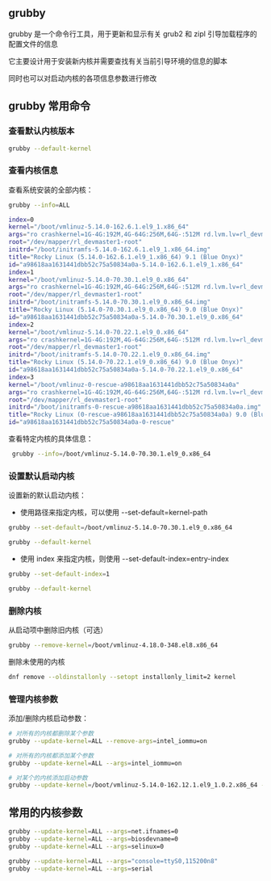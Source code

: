 ## grubby

grubby 是一个命令行工具，用于更新和显示有关 grub2 和 zipl 引导加载程序的配置文件的信息

它主要设计用于安装新内核并需要查找有关当前引导环境的信息的脚本

同时也可以对启动内核的各项信息参数进行修改

## grubby 常用命令

### 查看默认内核版本

```bash
grubby --default-kernel
```

### 查看内核信息

查看系统安装的全部内核：

```bash
grubby --info=ALL

index=0
kernel="/boot/vmlinuz-5.14.0-162.6.1.el9_1.x86_64"
args="ro crashkernel=1G-4G:192M,4G-64G:256M,64G-:512M rd.lvm.lv=rl_devmaster1/root net.ifnames=0"
root="/dev/mapper/rl_devmaster1-root"
initrd="/boot/initramfs-5.14.0-162.6.1.el9_1.x86_64.img"
title="Rocky Linux (5.14.0-162.6.1.el9_1.x86_64) 9.1 (Blue Onyx)"
id="a98618aa1631441dbb52c75a50834a0a-5.14.0-162.6.1.el9_1.x86_64"
index=1
kernel="/boot/vmlinuz-5.14.0-70.30.1.el9_0.x86_64"
args="ro crashkernel=1G-4G:192M,4G-64G:256M,64G-:512M rd.lvm.lv=rl_devmaster1/root net.ifnames=0"
root="/dev/mapper/rl_devmaster1-root"
initrd="/boot/initramfs-5.14.0-70.30.1.el9_0.x86_64.img"
title="Rocky Linux (5.14.0-70.30.1.el9_0.x86_64) 9.0 (Blue Onyx)"
id="a98618aa1631441dbb52c75a50834a0a-5.14.0-70.30.1.el9_0.x86_64"
index=2
kernel="/boot/vmlinuz-5.14.0-70.22.1.el9_0.x86_64"
args="ro crashkernel=1G-4G:192M,4G-64G:256M,64G-:512M rd.lvm.lv=rl_devmaster1/root net.ifnames=0"
root="/dev/mapper/rl_devmaster1-root"
initrd="/boot/initramfs-5.14.0-70.22.1.el9_0.x86_64.img"
title="Rocky Linux (5.14.0-70.22.1.el9_0.x86_64) 9.0 (Blue Onyx)"
id="a98618aa1631441dbb52c75a50834a0a-5.14.0-70.22.1.el9_0.x86_64"
index=3
kernel="/boot/vmlinuz-0-rescue-a98618aa1631441dbb52c75a50834a0a"
args="ro crashkernel=1G-4G:192M,4G-64G:256M,64G-:512M rd.lvm.lv=rl_devmaster1/root net.ifnames=0"
root="/dev/mapper/rl_devmaster1-root"
initrd="/boot/initramfs-0-rescue-a98618aa1631441dbb52c75a50834a0a.img"
title="Rocky Linux (0-rescue-a98618aa1631441dbb52c75a50834a0a) 9.0 (Blue Onyx)"
id="a98618aa1631441dbb52c75a50834a0a-0-rescue"

```

查看特定内核的具体信息：

```bash
 grubby --info=/boot/vmlinuz-5.14.0-70.30.1.el9_0.x86_64
```

### 设置默认启动内核

设置新的默认启动内核：

- 使用路径来指定内核，可以使用 --set-default=kernel-path

```bash
grubby --set-default=/boot/vmlinuz-5.14.0-70.30.1.el9_0.x86_64

grubby --default-kernel
```

- 使用 index 来指定内核，则使用 --set-default-index=entry-index

```bash
grubby --set-default-index=1

grubby --default-kernel
```

### 删除内核

从启动项中删除旧内核（可选）

```bash
grubby --remove-kernel=/boot/vmlinuz-4.18.0-348.el8.x86_64
```

删除未使用的内核

```bash
dnf remove --oldinstallonly --setopt installonly_limit=2 kernel
```

### 管理内核参数

添加/删除内核启动参数：

```bash
# 对所有的内核都删除某个参数  
grubby --update-kernel=ALL --remove-args=intel_iommu=on

# 对所有的内核都添加某个参数  
grubby --update-kernel=ALL --args=intel_iommu=on

# 对某个的内核添加启动参数  
grubby --update-kernel=/boot/vmlinuz-5.14.0-162.12.1.el9_1.0.2.x86_64 --args=intel_iommu=on

```

## 常用的内核参数

```bash
grubby --update-kernel=ALL --args=net.ifnames=0
grubby --update-kernel=ALL --args=biosdevname=0
grubby --update-kernel=ALL --args=selinux=0

grubby --update-kernel=ALL --args="console=ttyS0,115200n8"
grubby --update-kernel=ALL --args=serial
```

